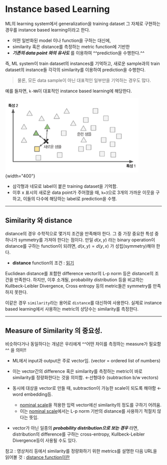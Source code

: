 # Instance based Learning

ML의 learning system에서 generalization을 training dataset 그 자체로 구현하는 경우를 instance based learning이라고 한다.

* 어떤 일반화된 model 이나 function을 구하는 대신에, 
* similarity 혹은 distance를 측정하는 metric function에 기반한 
* ***기존의 data point 와의 유사도*** 를 이용하여 ^^prediction을 수행한다.^^

즉, ML system이 train dataset의 instances를 기억하고, 새로운 sample과의 train dataset의 instance들 각각의 similarity를 이용하여 prediction을 수행한다.

> 물론, 모든 data sample이 아닌 대표적인 일부만을 기억하는 경우도 많다.

예를 들자면, `k-NN`이 대표적인 instance based learning에 해당한다.

![](../img/ch00/instance_based_learning.png){width="400"}

* 삼각형과 네모로 label이 붙은 training dataset을 기억함.
* 이후 x 표시의 새로운 data point가 주어졌을 때, `k=3`으로 3개의 가까운 이웃을 구하고, 이들의 다수에 해당하는 label로 prediction을 수행.

---

## Similarity 와 distance

distance의 경우 수학적으로 몇가지 조건을 만족해야 한다. 그 중 가장 중요한 특성 중 하나가 symmetry를 가져야 한다는 점이다. 만일 $d(x,y)$ 라는 binary operation이 distance를 구하는 function이 되려면,  $d(x,y) = d(y,x)$ 가 성립(symmetry)해야 한다.

* **distance** function의 조건 : [읽기](../../DIP/cv2/etc/dip_metrics.md#distance-function-or-metric)

Euclidean distance를 포함한 difference vector의 L-p norm 등은 distance의 조건을 만족한다. 하지만, 이후 소개될, probability distribution 등을 비교하는 Kullbeck-Leibler Divergence, Cross entropy 등의 metric들은 symmetry를 만족하지 못한다. 

이같은 경우 `similarity`라는 용어로 `distance`를 대신하여 사용한다. 실제로 instance based learning에서 사용하는 metric의 상당수는 similarity를 측정한다.

---

## Measure of Similarity 의 중요성.

비슷하다거나 동일하다는 개념은 우리에게 ^^어떤 차이를 측정하는 measure가 필요함^^ 을 의미!!
 
- ML에서 input과 output은 주로 vector임. (vector = ordered list of numbers)
- 이는 vector간의 difference 혹은 similarity를 측정하는 metric이 바로 similarity를 정량화한다는 것을 의미함. ←선형대수 (subtraction b/w vectors)
- 동시에 대상을 vector로 만들 때, subtraction이 가능한 scale이 되도록 해야함 ← word embedding등. 
    - [nominal scale](https://dsaint31.tistory.com/469#Nominal%--scale%---%EB%AA%--%EB%AA%--%EC%B-%--%EB%-F%---)을 적용한 입력 vector에선 similarity의 정도를 구하기 어려움. 
    - 이는 [nominal scale](https://dsaint31.tistory.com/469#Nominal%--scale%---%EB%AA%--%EB%AA%--%EC%B-%--%EB%-F%---)에서는 L-p norm 기반의 distance를 사용하기 적절치 않다는 뜻임.
    
- vector가 아닌 일종의 ***probability distribution으로 보는 경우*** 라면, distribution의 difference를 구하는 cross-entropy, Kullbeck-Leibler Divergence등이 사용될 수도 있다.

참고 : 영상처리 등에서 similarity를 정량화하기 위한 metrics를 설명한 다음 URL을 읽어볼 것 : [distance function이란](https://dsaint31.me/mkdocs_site/DIP/cv2/etc/dip_metrics/#distance-function-or-metric)

